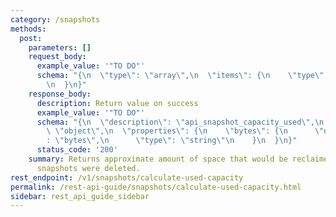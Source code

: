 ```yaml
---
category: /snapshots
methods:
  post:
    parameters: []
    request_body:
      example_value: '"TO DO"'
      schema: "{\n  \"type\": \"array\",\n  \"items\": {\n    \"type\": \"number\"\
        \n  }\n}"
    response_body:
      description: Return value on success
      example_value: '"TO DO"'
      schema: "{\n  \"description\": \"api_snapshot_capacity_used\",\n  \"type\":\
        \ \"object\",\n  \"properties\": {\n    \"bytes\": {\n      \"description\"\
        : \"bytes\",\n      \"type\": \"string\"\n    }\n  }\n}"
      status_code: '200'
    summary: Returns approximate amount of space that would be reclaimed if all specified
      snapshots were deleted.
rest_endpoint: /v1/snapshots/calculate-used-capacity
permalink: /rest-api-guide/snapshots/calculate-used-capacity.html
sidebar: rest_api_guide_sidebar
---
```

